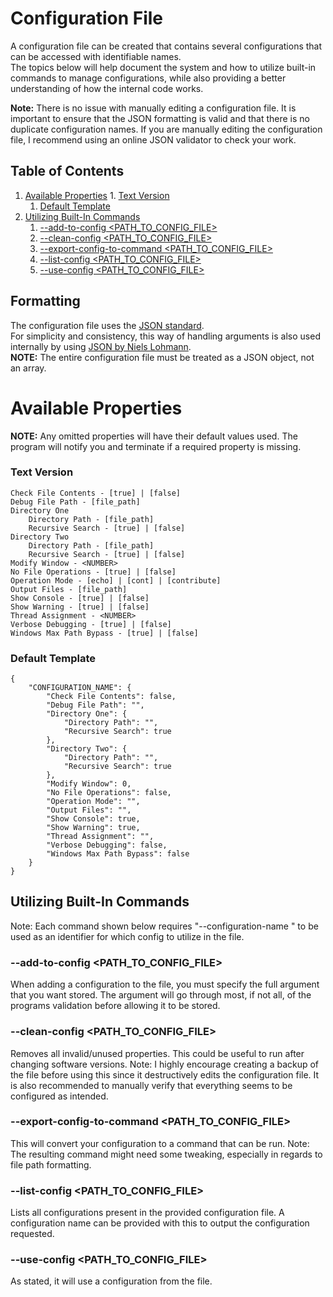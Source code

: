 # Configuration File <!-- omit in toc -->

A configuration file can be created that contains several configurations that can be accessed with identifiable names.  
The topics below will help document the system and how to utilize built-in commands to manage configurations, while also providing a better understanding of how the internal code works.

**Note:** There is no issue with manually editing a configuration file. It is important to ensure that the JSON formatting is valid and that there is no duplicate configuration names. If you are manually editing the configuration file, I recommend using an online JSON validator to check your work.


## Table of Contents <!-- omit in toc -->
1. [Available Properties](#available-properties)
		1. [Text Version](#text-version)
	1. [Default Template](#default-template)
2. [Utilizing Built-In Commands](#utilizing-built-in-commands)
	1. [--add-to-config \<PATH\_TO\_CONFIG\_FILE\>](#--add-to-config-path_to_config_file)
	2. [--clean-config \<PATH\_TO\_CONFIG\_FILE\>](#--clean-config-path_to_config_file)
	3. [--export-config-to-command \<PATH\_TO\_CONFIG\_FILE\>](#--export-config-to-command-path_to_config_file)
	4. [--list-config \<PATH\_TO\_CONFIG\_FILE\>](#--list-config-path_to_config_file)
	5. [--use-config \<PATH\_TO\_CONFIG\_FILE\>](#--use-config-path_to_config_file)

## Formatting
The configuration file uses the [JSON standard](https://www.json.org/json-en.html).  
For simplicity and consistency, this way of handling arguments is also used internally by using [JSON by Niels Lohmann](https://github.com/nlohmann/json).  
**NOTE:** The entire configuration file must be treated as a JSON object, not an array.
# Available Properties
**NOTE:** Any omitted properties will have their default values used. The program will notify you and terminate if a required property is missing.

### Text Version
	Check File Contents - [true] | [false]
	Debug File Path - [file_path]
	Directory One
		Directory Path - [file_path]
		Recursive Search - [true] | [false]
	Directory Two
		Directory Path - [file_path]
		Recursive Search - [true] | [false]
	Modify Window - <NUMBER>
	No File Operations - [true] | [false]
	Operation Mode - [echo] | [cont] | [contribute]
	Output Files - [file_path]
	Show Console - [true] | [false]
	Show Warning - [true] | [false]
	Thread Assignment - <NUMBER>
	Verbose Debugging - [true] | [false]
	Windows Max Path Bypass - [true] | [false]

### Default Template
	{
		"CONFIGURATION_NAME": {
			"Check File Contents": false,
			"Debug File Path": "",
			"Directory One": {
				"Directory Path": "",
				"Recursive Search": true
			},
			"Directory Two": {
				"Directory Path": "",
				"Recursive Search": true
			},
			"Modify Window": 0,
			"No File Operations": false,
			"Operation Mode": "",
			"Output Files": "",
			"Show Console": true,
			"Show Warning": true,
			"Thread Assignment": "",
			"Verbose Debugging": false,
			"Windows Max Path Bypass": false
		}
	}

## Utilizing Built-In Commands
Note: Each command shown below requires "--configuration-name <NAME>" to be used as an identifier for which config to utilize in the file.

### --add-to-config <PATH_TO_CONFIG_FILE>  
When adding a configuration to the file, you must specify the full argument that you want stored.
The argument will go through most, if not all, of the programs validation before allowing it to be stored.
### --clean-config <PATH_TO_CONFIG_FILE>  
Removes all invalid/unused properties.
This could be useful to run after changing software versions.
Note: I highly encourage creating a backup of the file before using this since it destructively edits the configuration file. It is also recommended to manually verify that everything seems to be configured as intended.
### --export-config-to-command <PATH_TO_CONFIG_FILE> 
This will convert your configuration to a command that can be run. 
Note: The resulting command might need some tweaking, especially in regards to file path formatting.
### --list-config <PATH_TO_CONFIG_FILE>
Lists all configurations present in the provided configuration file.
A configuration name can be provided with this to output the configuration requested.
### --use-config <PATH_TO_CONFIG_FILE>  
As stated, it will use a configuration from the file.